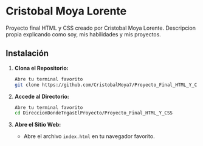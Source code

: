 # Cristobal Moya Lorente

Proyecto final HTML y CSS creado por Cristobal Moya Lorente.
Descripcion propia explicando como soy, mis habilidades y mis proyectos.

## Instalación

1. **Clona el Repositorio:**
    ```bash
    Abre tu terminal favorito
    git clone https://github.com/CristobalMoya7/Proyecto_Final_HTML_Y_CSS
    ```

2. **Accede al Directorio:**
    ```bash
    Abre tu terminal favorito
    cd DireccionDondeTngasElProyecto/Proyecto_Final_HTML_Y_CSS
    ```

3. **Abre el Sitio Web:**
    - Abre el archivo `index.html` en tu navegador favorito.


